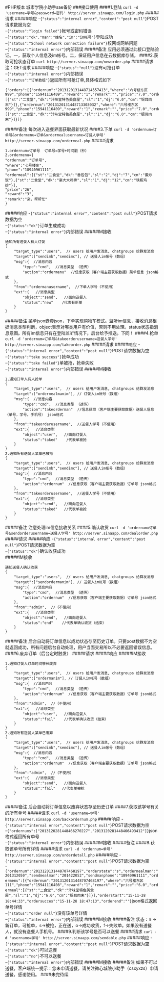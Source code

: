 #PHP版本 城市学院小助手sae备份
###接口使用
####1.登陆
`curl -d 'username=学号&password=密码' http://server.sinaapp.com/login.php`
#####请求
#####响应
-`{"status":"internal error","content":"post null"}`POST请求数据为空  
-`{"status":"login failed"}`帐号或密码错误  
-`{"status":"ok","man":"姓名","im":"im帐号"}`登陆成功  
-`{"status":"School network connection failure"}`校网或网络问题  
-`{"status":"internal error"}`内部错误
#####备注
应用必须通过此接口登陆验证。一，获取个人信息及im帐号。二，保证用户信息在云数据库存储。
####2.获取可抢状态订单
`curl http://server.sinaapp.com/neworder.php`
#####请求
注：GET请求
#####响应
-`{"status":"null"}`没有可抢订单  
-`{"status":"internal error"}`内部错误  
-`{"status":"订单数组"}`返回所有可抢订单,具体格式如下
```
{"orders":[{"ordernum":"2013120131448714557413","where":"六号楼东区999","phone":"15941116409","reward":"1","remark":"","price":"7.0","ordermeal":[{"st":"二食堂","dk":"汁味堂特色美食屋","sl":"1","dj":"6.0","cm":"银耳肉末"}]},{"ordernum":"2013120131448713303032","where":"六号楼东区999","phone":"15941116409","reward":"1","remark":"","price":"7.0","ordermeal":[{"st":"二食堂","dk":"汁味堂特色美食屋","sl":"1","dj":"6.0","cm":"银耳肉末"}]}]}
```
#####备注
每次进入送餐界面获取最新状况
####3.下单
`curl -d 'ordernum=订单号&ordermenu=订单&ordermealusername=订餐人学号' http://server.sinaapp.com/ordermeal.php`
#####请求
```
1.ordernum=订单号  订单号=学号+时间戳（秒）  
2.ordermenu={  
"ordernum":"订单号",  
"where":"七号楼东",  
"phone":"18940961111",  
"ordermeal":[{"st":"二食堂","dk":"香包包","sl":"2","dj":"7","cm":"蛋炒饭"},{"st":"二食堂","dk":"豪大大鸡排","sl":"1","dj":"12","cm":"铁板鸡排"}],  
"price":"26",  
"reward":"3",  
"remark":"亲，帮帮忙"  
}
```
#####响应
-`{"status":"internal error","content":"post null"}`POST请求数据为空  
-`{"status":"ok"}`订单生成成功  
-`{"status":"internal error"}`内部错误
#####IM接收
```
通知所有送餐人有人订餐
{  
	"target_type":"users",  // users 给用户发消息, chatgroups 给群发消息  
	"target":["sendimb","sendimc"], // 送餐人im帐号（数组）  
	"msg":{  //消息内容  
		"type":"cmd",  //消息类型 （透传） 
		"action":"ordermenu"  //信息获取（客户端主要获取数据）菜单信息 json格式  
	},  
	"from":"ordermanusername",  //下单人学号（不使用）  
	"ext":{   //消息类型  
		"object":"send",   //面向送餐人  
		"status":"new"    /代表有新单  
	}  
}
```
#####备注
菜单json嵌套json，下单实现购物车模式。监听im信息，接收消息根据消息类型判断，object表示对哪类用户有价值，否则不用处理。status状态指消息意图。所有im信息只有在登陆监听情况下，后台给予推送。下同！
####4.抢单
`curl -d 'ordernum=订单号&takeorderusername=送餐人学号' http://server.sinaapp.com/takeorder.php`
#####请求
#####响应
-`{"status":"internal error","content":"post null"}`POST请求数据为空  
-`{"status":"take success"}`抢单成功  
-`{"status":"take failed"}`单被抢，抢单失败  
-`{"status":"internal error"}`内部错误
#####IM接收
```
1.通知订单人有人抢单
{  
	"target_type":"users",  // users 给用户发消息, chatgroups 给群发消息  
	"target":["ordermealmanim"], // 订餐人im帐号（数组）  
	"msg":{  //消息内容  
		"type":"cmd",  //消息类型 （透传） 
		"action":"takeorderman"  //信息获取（客户端主要获取数据）送餐人信息（单号，学号，手机号） json格式  
	},  
	"from":"takeorderusername",  //送餐人学号（不使用）  
	"ext":{   //消息类型  
		"object":"user",   //面向订餐人  
		"status":"taked"    /代表单被抢  
	}  
}
2.通知所有送餐人某单已被抢
{  
	"target_type":"users",  // users 给用户发消息, chatgroups 给群发消息  
	"target":["sendimb","sendimc"], // 送餐人im帐号（数组）  
	"msg":{  //消息内容  
		"type":"cmd",  //消息类型 （透传） 
		"action":"ordernum"  //信息获取（客户端主要获取数据）订单号 json格式  
	},  
	"from":"takeorderusername",  //送餐人学号（不使用）  
	"ext":{   //消息类型  
		"object":"send",   //面向送餐人  
		"status":"taked"   //代表单被抢  
	}  
}
```
#####备注
注意处理im信息接收关系
####5.确认收货
`curl -d 'ordernum=订单号&sendorderusername=送餐人学号' http://server.sinaapp.com/dealorder.php`
#####请求
#####响应
-`{"status":"internal error","content":"post null"}`POST请求数据为空  
-`{"status":"ok"}`确认收获成功  
#####IM接收
```
通知送餐人确认收获
{  
	"target_type":"users",  // users 给用户发消息, chatgroups 给群发消息  
	"target":["sendordermanim"], // 送餐人im帐号（数组）  
	"msg":{  //消息内容  
		"type":"cmd",  //消息类型 （透传） 
		"action":"ordernum"  //信息获取（客户端主要获取数据）订单号 json格式  
	},  
	"from":"admin",  //（不使用）  
	"ext":{   //消息类型  
		"object":"send",   //面向送餐人  
		"status":"end"    //代表单确认收货（结束）  
	}  
}
```
#####备注
后台自动将订单信息以成功状态存至历史订单，只要post数据不为空就返回成功，所有问题后台自动处理，用户当面交易所以不必要返回错误信息。
####6.废弃订单（后台定时触发）
#####请求
#####响应
#####IM接收
```
1.通知订餐人订单时间够长废弃
{  
	"target_type":"users",  // users 给用户发消息, chatgroups 给群发消息  
	"target":["ordermanim"], // 订餐人im帐号（数组）  
	"msg":{  //消息内容  
		"type":"cmd",  //消息类型 （透传） 
		"action":"ordernum"  //信息获取（客户端主要获取数据）订单号 json格式  
	},  
	"from":"admin",  //（不使用）  
	"ext":{   //消息类型  
		"object":"user",   //面向送餐人  
		"status":"fail"    //代表单确认收货（结束）  
	}  
}
2.通知所有送餐人某单已废弃
{  
	"target_type":"users",  // users 给用户发消息, chatgroups 给群发消息  
	"target":["sendimb","sendimc"], // 送餐人im帐号（数组）  
	"msg":{  //消息内容  
		"type":"cmd",  //消息类型 （透传） 
		"action":"ordernum"  //信息获取（客户端主要获取数据）订单号 json格式  
	},  
	"from":"admin",  //（不使用）  
	"ext":{   //消息类型  
		"object":"send",   //面向送餐人  
		"status":"fail"   //代表单被抢  
	}  
}
```
#####备注
后台自动将订单信息以废弃状态存至历史订单
####7.获取该学号有关的所有单号
#####请求
`curl -d 'username=学号' http://server.sinaapp.com/backordernum.php`
#####响应
-`{"status":"internal error","content":"post null"}`POST请求数据为空  
-`{"ordernums":["2013120281448466270227","2013120281448466493412"]}`json格式返回所有单号  
-`{"status":"internal error"}`内部错误
#####IM接收
#####备注
####8.获取该单号所有详情
#####请求
`curl -d 'ordernum=单号' http://server.sinaapp.com/orderdetall.php`
#####响应
-`{"status":"internal error","content":"post null"}`POST请求数据为空  
-`{"ordernum":"2013120131448707468197","orderstate":"s","ordermealman":"201312050","sendmealman":"201422052","sendmanphone":"18940961111","ordermenu":[{"ordernum":"2013120131448707468197","where":"六号楼东区111","phone":"15941116408","reward":"1","remark":"","price":"6.0","ordermeal":[{"st":"二食堂","dk":"汁味堂特色美食屋","sl":"1","dj":"6.0","cm":"银耳肉末"}]}],"orderstart":"15-11-28 18:44:33","ordersucces":"15-11-28 18:47:13","orderend":""}`json格式返回单号详情  
-`{"status":"order null"}`没有该单号详情  
-`{"status":"internal error"}`内部错误
#####IM接收
#####备注
状态：n ->新订单，可抢单，s->被抢，正在送，o->成功收货，f->失败单。如果没有送餐人，就没有送餐人手机号。
####9.判断该学号是否可以送餐
#####请求
`curl -d 'username=学号' http://server.sinaapp.com/sendable.php`
#####响应
-`{"status":"internal error","content":"post null"}`POST请求数据为空  
-`{"status":"ok"}`可以送餐  
-`{"status":"no"}`不可以送餐  
-`{"status":"internal error"}`内部错误
#####IM接收
#####备注
如果不可以送餐，客户端统一提示：您未申请送餐，请关注微心城院小助手（csxyxzs）申请送餐，感谢使用。
####未完待续